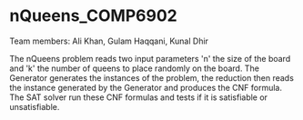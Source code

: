# nQueens_COMP6902
Team members: Ali Khan, Gulam Haqqani, Kunal Dhir

The nQueens problem reads two input parameters 'n' the size of the board and 'k' the number of queens to place randomly on the board. 
The Generator generates the instances of the problem, the reduction then reads the instance generated by the Generator and produces the CNF formula.
The SAT solver run these CNF formulas and tests if it is satisfiable or unsatisfiable. 
